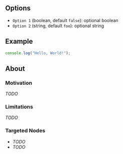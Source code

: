 <!-- A short description of your module -->

## Options

<!-- Your modules parameters, their types and purpose -->

- `Option 1` (boolean, default `false`): optional boolean
- `Option 2` (string, default `foo`): optional string

## Example

<!-- An example including code showing your module in action -->

```js
console.log("Hello, World!");
```

## About

### Motivation

<!-- Why do we care about this module -->

_TODO_

### Limitations

<!-- Can this module break anything ? -->

_TODO_

### Targeted Nodes

<!-- What nodes does your visitor target ? -->

- _TODO_
- _TODO_
